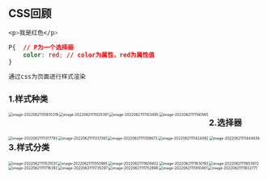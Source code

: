 ## CSS回顾



```css
<p>我是红色</p>

P{  // P为一个选择器
	color: red; // color为属性，red为属性值
}

通过css为页面进行样式渲染
```



### 1.样式种类

<img src="https://cdn.jsdelivr.net/gh/lj408226003/java-leaning@main/images/image-20220621110935319.png" alt="image-20220621110935319" style="zoom:50%;" align="left"/>

<img src="https://cdn.jsdelivr.net/gh/lj408226003/java-leaning@main/images/image-20220621111025391.png" alt="image-20220621111025391" style="zoom:50%;" align="left"/>

<img src="https://cdn.jsdelivr.net/gh/lj408226003/java-leaning@main/images/image-20220621111103495.png" alt="image-20220621111103495" style="zoom:50%;" align="left"/>

<img src="https://cdn.jsdelivr.net/gh/lj408226003/java-leaning@main/images/image-20220621111140565.png" alt="image-20220621111140565" style="zoom:50%;" align="left" />



### 2.选择器

<img src="https://cdn.jsdelivr.net/gh/lj408226003/java-leaning@main/images/image-20220621111317793.png" alt="image-20220621111317793" style="zoom:50%;" align="left" />

<img src="https://cdn.jsdelivr.net/gh/lj408226003/java-leaning@main/images/image-20220621111337361.png" alt="image-20220621111337361" style="zoom:50%;" align="left"/>

<img src="https://cdn.jsdelivr.net/gh/lj408226003/java-leaning@main/images/image-20220621111358673.png" alt="image-20220621111358673" style="zoom:50%;" align="left"/>

<img src="https://cdn.jsdelivr.net/gh/lj408226003/java-leaning@main/images/image-20220621111424492.png" alt="image-20220621111424492" style="zoom:50%;" align="left"/>

<img src="https://cdn.jsdelivr.net/gh/lj408226003/java-leaning@main/images/image-20220621111444438.png" alt="image-20220621111444438" style="zoom:50%;" align="left"/>



### 3.样式分类

<img src="https://cdn.jsdelivr.net/gh/lj408226003/java-leaning@main/images/image-20220621111531031.png" alt="image-20220621111531031" style="zoom:50%;" align="left"/>

<img src="https://cdn.jsdelivr.net/gh/lj408226003/java-leaning@main/images/image-20220621111550985.png" alt="image-20220621111550985" style="zoom:50%;" align="left"/>

<img src="https://cdn.jsdelivr.net/gh/lj408226003/java-leaning@main/images/image-20220621111609402.png" alt="image-20220621111609402" style="zoom:50%;" align="left"/>

<img src="https://cdn.jsdelivr.net/gh/lj408226003/java-leaning@main/images/image-20220621111630193.png" alt="image-20220621111630193" style="zoom:50%;" align="left"/>

<img src="https://cdn.jsdelivr.net/gh/lj408226003/java-leaning@main/images/image-20220621111653972.png" alt="image-20220621111653972" style="zoom:50%;" align="left"/>

<img src="https://cdn.jsdelivr.net/gh/lj408226003/java-leaning@main/images/image-20220621111716392.png" alt="image-20220621111716392" style="zoom:50%;" align="left"/>

<img src="https://cdn.jsdelivr.net/gh/lj408226003/java-leaning@main/images/image-20220621111735297.png" alt="image-20220621111735297" style="zoom:50%;" align="left"/>

<img src="https://cdn.jsdelivr.net/gh/lj408226003/java-leaning@main/images/image-20220621111752898.png" alt="image-20220621111752898" style="zoom:50%;" align="left"/>

<img src="https://cdn.jsdelivr.net/gh/lj408226003/java-leaning@main/images/image-20220621111810481.png" alt="image-20220621111810481" style="zoom:50%;" align="left"/>

<img src="https://cdn.jsdelivr.net/gh/lj408226003/java-leaning@main/images/image-20220621111832771.png" alt="image-20220621111832771" style="zoom:50%;" align="left"/>